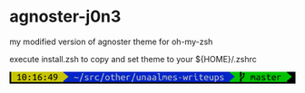 # agnoster-j0n3
my modified version of agnoster theme for oh-my-zsh

execute install.zsh to copy and set theme to your ${HOME}/.zshrc

![sample](https://github.com/j0n3/agnoster-j0n3/blob/master/sample.png)
